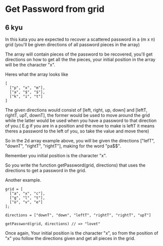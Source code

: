 # Get Password from grid
## 6 kyu

In this kata you are expected to recover a scattered password in a (m x n) grid (you'll be given directions of all password pieces in the array)

The array will contain pieces of the password to be recovered, you'll get directions on how to get all the the pieces, your initial position in the array will be the character "x".

Heres what the array looks like
```
[
  ["p", "x", "m"],
  ["a", "$", "$"],
  ["k", "i", "t"]
]
```

The given directions would consist of [left, right, up, down] and [leftT, rightT, upT, downT], the former would be used to move around the grid while the latter would be used when you have a password to that direction of you.( E.g if you are in a position and the move to make is leftT it means theres a password to the left of you, so take the value and move there)

So in the 2d array example above, you will be given the directions ["lefT", "downT", "rightT", "rightT"], making for the word "pa$$".

Remember you initial position is the character "x".

So you write the function getPassword(grid, directions) that uses the directions to get a password in the grid.

Another example.
```
grid = [
  ["a", "x", "c"],
  ["g", "l", "t"],
  ["o", "v", "e"]
];

directions = ["downT", "down", "leftT", "rightT", "rightT", "upT"]

getPassword(grid, directions) // => "lovet"
```

Once again, Your initial position is the character "x", so from the position of "x" you follow the directions given and get all pieces in the grid.
